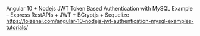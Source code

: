 Angular 10 + Nodejs JWT Token Based Authentication with MySQL Example – Express RestAPIs + JWT + BCryptjs + Sequelize
https://loizenai.com/angular-10-nodejs-jwt-authentication-mysql-examples-tutorials/
